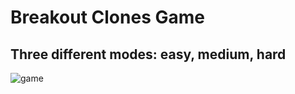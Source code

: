 # Breakout Clones Game
## Three  different modes: easy, medium, hard
![game](https://user-images.githubusercontent.com/52776608/174467512-b4035557-16e5-44b8-bc6f-7665b73ae741.png)
